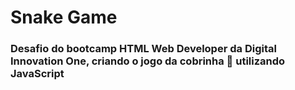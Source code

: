 # Snake Game

### Desafio do bootcamp HTML Web Developer da Digital Innovation One, criando o jogo da cobrinha :snake: utilizando JavaScript 